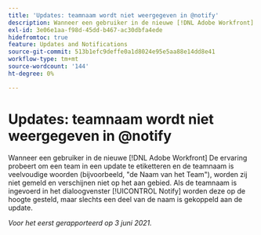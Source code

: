 ```yaml
---
title: 'Updates: teamnaam wordt niet weergegeven in @notify'
description: Wanneer een gebruiker in de nieuwe [!DNL Adobe Workfront] De ervaring probeert om een team in een update te etiketteren en de teamnaam is veelvoudige woorden (bijvoorbeeld, "de Naam van het Team"), worden zij niet gemeld en verschijnen niet op het aan gebied. Als de teamnaam is ingevoerd in het dialoogvenster [!UICONTROL Notify] worden deze op de hoogte gesteld, maar slechts een deel van de naam is gekoppeld aan de update.
exl-id: 3e06e1aa-f98d-45dd-b467-ac30dbfa4ede
hidefromtoc: true
feature: Updates and Notifications
source-git-commit: 513b1efc9deffe0a1d8024e95e5aa88e14dd8e41
workflow-type: tm+mt
source-wordcount: '144'
ht-degree: 0%

---
```


# Updates: teamnaam wordt niet weergegeven in @notify

<!--Valid issue, won't fix-->

Wanneer een gebruiker in de nieuwe [!DNL Adobe Workfront] De ervaring probeert om een team in een update te etiketteren en de teamnaam is veelvoudige woorden (bijvoorbeeld, &quot;de Naam van het Team&quot;), worden zij niet gemeld en verschijnen niet op het aan gebied. Als de teamnaam is ingevoerd in het dialoogvenster [!UICONTROL Notify] worden deze op de hoogte gesteld, maar slechts een deel van de naam is gekoppeld aan de update.

_Voor het eerst gerapporteerd op 3 juni 2021._
